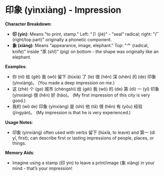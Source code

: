 # **印象 (yìnxiàng) - Impression**

**Character Breakdown**:  
- **印 (yìn)**: Means "to print, stamp." Left: "卩 (jié)" - "seal" radical; right: "⺁ (right/top part)" originally a phonetic component.  
- **象 (xiàng)**: Means "appearance, image, elephant." Top: "⺈ (radical, knife)" inside "豕 (shǐ)" (pig) on bottom - the shape was originally like an elephant.

**Examples**:  
- 你 (nǐ) 给 (gěi) 我 (wǒ) 留下 (liúxià) 了 (le) 很 (hěn) 深 (shēn) 的 (de) 印象 (yìnxiàng)。 (You made a deep impression on me.)  
- 这 (zhè) 个 (ge) 城市 (chéngshì) 给 (gěi) 我 (wǒ) 的 (de) 第 (dì) 一 (yī) 印象 (yìnxiàng) 很 (hěn) 好 (hǎo)。 (My first impression of this city is very good.)  
- 我的 (wǒ de) 印象 (yìnxiàng) 是 (shì) 他 (tā) 很 (hěn) 有 (yǒu) 经验 (jīngyàn)。 (My impression is that he is very experienced.)

**Usage Notes**:  
- 印象 (yìnxiàng) often used with verbs 留下 (liúxià, to leave) and 第一 (dì yī, first); can describe first or lasting impressions of people, places, or things.

**Memory Aids**:  
- Imagine using a stamp (印 yìn) to leave a print/image (象 xiàng) in your mind - that’s your impression!